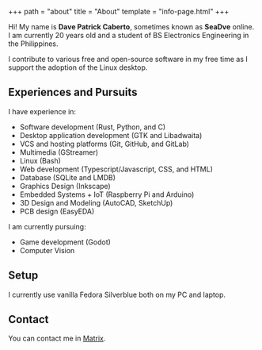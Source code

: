 +++
path = "about"
title = "About"
template = "info-page.html"
+++

Hi! My name is **Dave Patrick Caberto**, sometimes known as **SeaDve** online. I am currently 20 years old and a student of BS Electronics Engineering in the Philippines.

I contribute to various free and open-source software in my free time as I support the adoption of the Linux desktop.

## Experiences and Pursuits

I have experience in:

* Software development (Rust, Python, and C)
* Desktop application development (GTK and Libadwaita)
* VCS and hosting platforms (Git, GitHub, and GitLab)
* Multimedia (GStreamer)
* Linux (Bash)
* Web development (Typescript/Javascript, CSS, and HTML)
* Database (SQLite and LMDB)
* Graphics Design (Inkscape)
* Embedded Systems + IoT (Raspberry Pi and Arduino)
* 3D Design and Modeling (AutoCAD, SketchUp)
* PCB design (EasyEDA)

I am currently pursuing:

* Game development (Godot)
* Computer Vision

## Setup

I currently use vanilla Fedora Silverblue both on my PC and laptop.

## Contact

You can contact me in [Matrix](https://matrix.to/#/@sedve:matrix.org).

